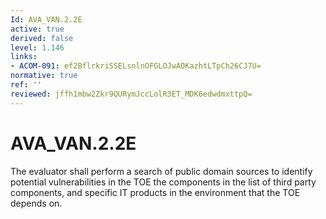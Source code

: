 ```yaml
---
Id: AVA_VAN.2.2E
active: true
derived: false
level: 1.146
links:
- ACOM-091: ef2BflrkriSSELsnlnOFGLOJwAOKazhtLTpCh26CJ7U=
normative: true
ref: ''
reviewed: jffh1mbw2Zkr9QURymJccLolR3ET_MDK6edwdmxttpQ=
---
```


# AVA_VAN.2.2E

The evaluator shall perform a search of public domain sources to identify potential vulnerabilities in the TOE the components in the list of third party components, and specific IT products in the environment that the TOE depends on.